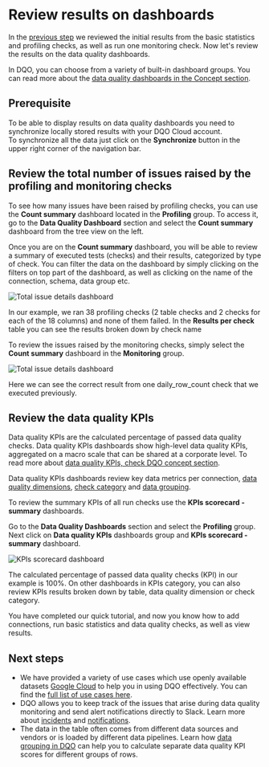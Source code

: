 # Review results on dashboards

In the [previous step](../review-results-and-run-monitoring-checks/review-results-and-run-monitoring-checks.md) we reviewed
the initial results from the basic statistics and profiling checks, as well as run one monitoring check. Now let's review
the results on the data quality dashboards. 

In DQO, you can choose from a variety of built-in dashboard groups. You can read more about the [data quality dashboards in the Concept section](../../dqo-concepts/data-quality-dashboards/data-quality-dashboards.md).

## Prerequisite

To be able to display results on data quality dashboards you need to synchronize locally stored results with your DQO Cloud account.  
To synchronize all the data just click on the **Synchronize** button in the upper right corner of the navigation bar.

## Review the total number of issues raised by the profiling and monitoring checks

To see how many issues have been raised by profiling checks, you can use the **Count summary** dashboard located in the **Profiling** group.
To access it, go to the **Data Quality Dashboard** section and select the **Count summary** dashboard from the tree view on the left.

Once you are on the **Count summary** dashboard, you will be able to review a summary of executed tests (checks) and their results,
categorized by type of check. You can filter the data on the dashboard by simply clicking on the filters on top part of the dashboard,
as well as clicking on the name of the connection, schema, data group etc.

![Total issue details dashboard](https://dqops.com/docs/images/getting-started/profiling-count-summary-dashboard.png)

In our example, we ran 38 profiling checks (2 table checks and 2 checks for each of the 18 columns) and none of them failed.
In the **Results per check** table you can see the results broken down by check name


To review the issues raised by the monitoring checks, simply select the **Count summary** dashboard in the **Monitoring** group.

![Total issue details dashboard](https://dqops.com/docs/images/getting-started/monitoring-count-summary-dashboard.png)

Here we can see the correct result from one daily_row_count check that we executed previously.

## Review the data quality KPIs

Data quality KPIs are the calculated percentage of passed data quality checks.
Data quality KPIs dashboards show high-level data quality KPIs, aggregated on a macro scale that can be shared at a corporate level.
To read more about [data quality KPIs, check DQO concept section](../../dqo-concepts/data-quality-kpis/data-quality-kpis.md).

Data quality KPIs dashboards review key data metrics per connection, [data quality dimensions](../../dqo-concepts/data-quality-dimensions/data-quality-dimensions.md),
[check category](../../../dqo-concepts/checks/#categories-of-checks) and [data grouping](../../dqo-concepts/data-grouping/data-grouping.md).

To review the summary KPIs of all run checks use the **KPIs scorecard - summary** dashboards.

Go to the **Data Quality Dashboards** section and select the **Profiling** group.
Next click on **Data quality KPIs** dashboards group and **KPIs scorecard - summary** dashboard.

![KPIs scorecard dashboard](https://dqops.com/docs/images/getting-started/profiling-kpis-scorecard-dashboard.png)
    
The calculated percentage of passed data quality checks (KPI) in our example is 100%. On other dashboards in KPIs category,
you can also review KPIs results broken down by table, data quality dimension or check category. 

You have completed our quick tutorial, and now you know how to add connections, run basic statistics and data quality checks, as well as view results.

## Next steps

- We have provided a variety of use cases which use openly available datasets [Google Cloud](https://cloud.google.com/datasets) to help you in using DQO effectively. You can find the [full list of use cases here](../../examples/index.md). 
- DQO allows you to keep track of the issues that arise during data quality monitoring and send alert notifications directly to Slack. Learn more about [incidents](../../working-with-dqo/incidents-and-notifications/incidents.md) and [notifications](../../working-with-dqo/incidents-and-notifications/notifications.md).
- The data in the table often comes from different data sources and vendors or is loaded by different data pipelines. Learn how [data grouping in DQO](../../working-with-dqo/set-up-data-grouping/set-up-data-grouping.md) can help you to calculate separate data quality KPI scores for different groups of rows.
